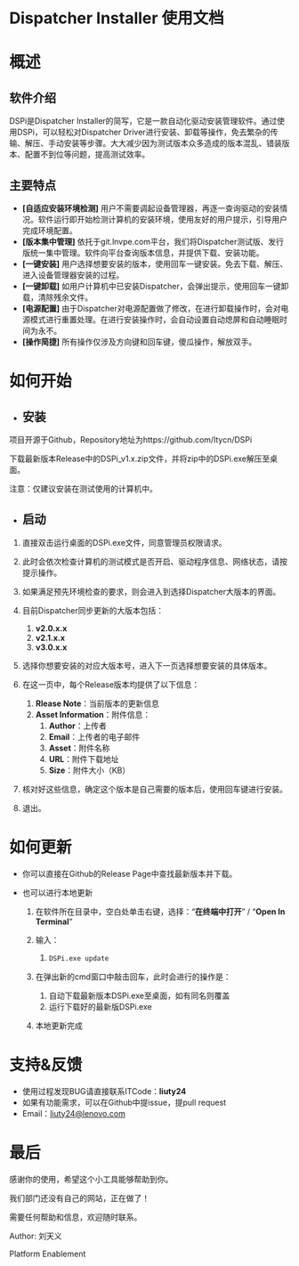 # Dispatcher Installer 使用文档

# 概述

## 软件介绍

DSPi是Dispatcher Installer的简写，它是一款自动化驱动安装管理软件。通过使用DSPi，可以轻松对Dispatcher Driver进行安装、卸载等操作，免去繁杂的传输、解压、手动安装等步骤。大大减少因为测试版本众多造成的版本混乱、错装版本、配置不到位等问题，提高测试效率。

## 主要特点

- **[自适应安装环境检测]** 用户不需要调起设备管理器，再逐一查询驱动的安装情况。软件运行即开始检测计算机的安装环境，使用友好的用户提示，引导用户完成环境配置。
- **[版本集中管理]** 依托于git.lnvpe.com平台，我们将Dispatcher测试版、发行版统一集中管理。软件向平台查询版本信息，并提供下载、安装功能。
- **[一键安装]** 用户选择想要安装的版本，使用回车一键安装。免去下载、解压、进入设备管理器安装的过程。
- **[一键卸载]** 如用户计算机中已安装Dispatcher，会弹出提示，使用回车一键卸载，清除残余文件。
- **[电源配置]** 由于Dispatcher对电源配置做了修改，在进行卸载操作时，会对电源模式进行重置处理。在进行安装操作时，会自动设置自动熄屏和自动睡眠时间为永不。
- **[操作简捷]** 所有操作仅涉及方向键和回车键，傻瓜操作，解放双手。

# 如何开始

- ## 安装

项目开源于Github，Repository地址为https://github.com/ltycn/DSPi

下载最新版本Release中的DSPi_v1.x.zip文件，并将zip中的DSPi.exe解压至桌面。

注意：仅建议安装在测试使用的计算机中。

- ## 启动

1. 直接双击运行桌面的DSPi.exe文件，同意管理员权限请求。

2. 此时会依次检查计算机的测试模式是否开启、驱动程序信息、网络状态，请按提示操作。

3. 如果满足预先环境检查的要求，则会进入到选择Dispatcher大版本的界面。

4. 目前Dispatcher同步更新的大版本包括：
   1. **v2.0.x.x** 
   2. **v2.1.x.x**
   3. **v3.0.x.x**
5. 选择你想要安装的对应大版本号，进入下一页选择想要安装的具体版本。
6. 在这一页中，每个Release版本均提供了以下信息：
   1. **Rlease Note**：当前版本的更新信息
   2. **Asset Information**：附件信息：
      1. **Author**：上传者
      2. **Email**：上传者的电子邮件
      3. **Asset**：附件名称
      4. **URL**：附件下载地址
      5. **Size**：附件大小（KB）
7. 核对好这些信息，确定这个版本是自己需要的版本后，使用回车键进行安装。
8. 退出。

# 如何更新

- 你可以直接在Github的Release Page中查找最新版本并下载。

- 也可以进行本地更新

  1. 在软件所在目录中，空白处单击右键，选择：“**在终端中打开**” / “**Open In Terminal**”

  2. 输入：

     1. ```bash
        DSPi.exe update
        ```

        

  3. 在弹出新的cmd窗口中敲击回车，此时会进行的操作是：

     1. 自动下载最新版本DSPi.exe至桌面，如有同名则覆盖
     2. 运行下载好的最新版DSPi.exe

  4. 本地更新完成

# 支持&反馈

- 使用过程发现BUG请直接联系ITCode：**liuty24**
- 如果有功能需求，可以在Github中提issue，提pull request
- Email：liuty24@lenovo.com

# 最后

感谢你的使用，希望这个小工具能够帮助到你。

我们部门还没有自己的网站，正在做了！

需要任何帮助和信息，欢迎随时联系。



Author: 刘天义

Platform Enablement





